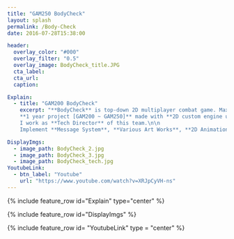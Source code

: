 ```yaml
---
title: "GAM250 BodyCheck"
layout: splash
permalink: /Body-Check
date: 2016-07-28T15:38:00

header:
  overlay_color: "#000"
  overlay_filter: "0.5"
  overlay_image: BodyCheck_title.JPG
  cta_label:
  cta_url:
  caption:

Explain:
  - title: "GAM200 BodyCheck"
    excerpt: "**BodyCheck** is top-down 2D multiplayer combat game. Maximum 4 local players in an ice rink arena, player must gain speed and rush into opponents. Last man standing wins the game. \n\n
    **1 year project [GAM200 ~ GAM250]** made with **2D custom engine usign OpenGL**. **5 team members**.\n\n
    I work as **Tech Director** of this team.\n\n
    Implement **Message System**, **Various Art Works**, **2D Animations**, **Weapon System**."

DisplayImgs:
  - image_path: BodyCheck_2.jpg
  - image_path: BodyCheck_3.jpg
  - image_path: BodyCheck_tech.jpg
YoutubeLink:
  - btn_label: "Youtube"
    url: "https://www.youtube.com/watch?v=XRJpCyVH-ns"
---
```


{% include feature_row id="Explain" type="center" %}

{% include feature_row id="DisplayImgs" %}

{% include feature_row id= "YoutubeLink" type = "center" %}